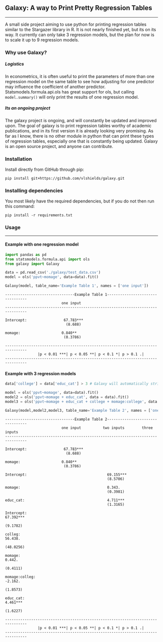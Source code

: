 
## Galaxy: A way to Print Pretty Regression Tables
************

A small side project aiming to use python for printing regression tables similar to the Stargazer library in R. It is not nearly finished yet, but its on its way. It currently can only take 3 regression models, but the plan for now is to scale it up to 9 regression models.

### Why use Galaxy?

##### Logistics

In econometrics, it is often useful to print the parameters of more than one regression model on the same table to see how adjusting for one predictor may influence the coefficient of another predictor. Statsmodels.formula.api.ols has great support for ols, but calling ```model.summary()``` will only print the results of one regression model. 

##### Its an ongoing project

The galaxy project is ongoing, and will constantly be updated and improved upon. The goal of galaxy is to print regression tables worthy of academic publications, and in its first version it is already looking very promising. As far as I know, there is no other module in python that can print these types of regression tables, especially one that is constantly being updated. Galaxy is an open source project, and anyone can contribute.


### Installation

Install directly from GitHub through pip:

```
pip install git+https://github.com/vlshields/galaxy.git
```

### Installing dependencies

You most likely have the required dependencies, but if you do not then run this command:

```
pip install -r requirements.txt
```

### Usage
**************

#### Example with one regression model


```python
import pandas as pd
from statsmodels.formula.api import ols
from galaxy import Galaxy

data = pd.read_csv('./galaxy/test_data.csv')
model = ols('ppvt~momage', data=data).fit()

Galaxy(model, table_name='Example Table 1', names = ['one input'])
```

    --------------------------------Example Table 1---------------------------------
                              one input
    --------------------------------------------------------------------------------
    
    Intercept:                 67.783***
                                (8.688)
    
    momage:                   0.840**
                               (0.3786)
    
    --------------------------------------------------------------------------------
                   |p < 0.01 ***| p < 0.05 **| p < 0.1 *| p > 0.1 .|                
    --------------------------------------------------------------------------------


#### Example with 3 regression models


```python
data['college'] = data['educ_cat'] > 3 # Galaxy will automatically strip the [T.True] when creating a boolean

model = ols('ppvt~momage', data=data).fit()
model2 = ols('ppvt~momage + educ_cat', data = data).fit()
model3 = ols('ppvt~momage + educ_cat + college + momage:college', data = data).fit()

Galaxy(model,model2,model3, table_name='Example Table 2', names = ['one input', 'two inputs', 'three inputs'])
```

    --------------------------------Example Table 2---------------------------------
                              one input          two inputs        three inputs
    --------------------------------------------------------------------------------
    
    Intercept:                 67.783***
                                (8.688)
    
    momage:                   0.840**
                               (0.3786)
    
    Intercept:                                     69.155***
                                                   (8.5706)
    
    momage:                                        0.343.
                                                   (0.3981)
    
    educ_cat:                                      4.711***
                                                   (1.3165)
    
    Intercept:                                                         67.392***
                                                                       (9.1782)
    
    colleg:                                                           56.438.
                                                                      (48.0256)
    
    momage:                                                            0.442.
                                                                       (0.4111)
    
    momage:colleg:                                                      -2.162.
                                                                       (1.8573)
    
    educ_cat:                                                          4.461***
                                                                       (1.6227)
    
    --------------------------------------------------------------------------------
                   |p < 0.01 ***| p < 0.05 **| p < 0.1 *| p > 0.1 .|                
    --------------------------------------------------------------------------------


